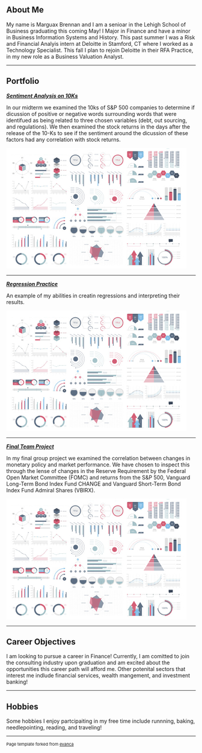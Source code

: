 ## About Me

My name is Marguax Brennan and I am a senioar in the Lehigh School of Business graduating this coming May! I Major in Finance and have a minor in Business Information Systems and History. This past summer I was a Risk and Financial Analyis intern at Deloitte in Stamford, CT where I worked as a Technology Specialist. This fall I plan to rejoin Deloitte in their RFA Practice, in my new role as a Business Valuation Analyst.

---

## Portfolio

<!-- You can link to other websites, PDFs in this repo, and other pages in this repo -->

_**[Sentiment Analysis on 10Ks](Midterm)**_
 
 In our midterm we examined the 10ks of S&P 500 companies to determine if dicussion of positive or negative words surrounding words that were identifued as being related to three chosen variables (debt, out sourcing, and regulations). We then examined the stock returns in the days after the release of the 10-Ks to see if the sentiment around the dicussion of these factors had any correlation with stock returns.

<img src="images/dummy_thumbnail.jpg?raw=true"/>

---

_**[Regression Practice](regression)**_

An example of my abilities in creatin regressions and interpreting their results.

<img src="images/dummy_thumbnail.jpg?raw=true"/>

---

_**[Final Team Project](mab923.github.io/finalteamproject/)**_

In my final group project we examined the correlation between changes in monetary policy and market performance. We have chosen to inspect this through the lense of changes in the Reserve Requirement by the Federal Open Market Committee (FOMC) and returns from the S&P 500, Vanguard Long-Term Bond Index Fund CHANGE and Vanguard Short-Term Bond Index Fund Admiral Shares (VBIRX).

<img src="images/dummy_thumbnail.jpg?raw=true"/>

---

## Career Objectives

I am looking to pursue a career in Finance! Currently, I am comitted to join the consulting industry upon graduation and am excited about the opportunities this career path will afford me. Other potenital sectors that interest me indlude financial services, wealth mangement, and investment banking!

---

## Hobbies

Some hobbies I enjoy partcipaiting in my free time include runnning, baking, needlepointing, reading, and traveling!

---
<p style="font-size:11px">Page template forked from <a href="https://github.com/evanca/quick-portfolio">evanca</a></p>
<!-- Remove above link if you don't want to attibute -->
